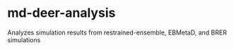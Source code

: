 # md-deer-analysis
Analyzes simulation results from restrained-ensemble, EBMetaD, and BRER simulations

